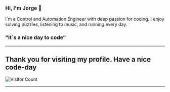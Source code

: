 ### Hi, I'm Jorge 👋 

I´m a Control and Automation Engineer with deep passion for coding.
I enjoy solving puzzles, listening to music, and running every day. 
### <b>"It´s a nice day to code"</b>

<hr>

## Thank you for visiting my profile. Have a nice code-day 

![Visitor Count](https://profile-counter.glitch.me/JorgeA-RiveroF/count.svg)

<hr>
